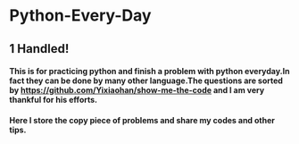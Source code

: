 # Python-Every-Day
## $1$ Handled!
#### This is for practicing python and finish a problem with python everyday.In fact they can be done by many other language.The questions are sorted by https://github.com/Yixiaohan/show-me-the-code and I am very thankful for his efforts.
#### Here I store the copy piece of problems and share my codes and other tips.
